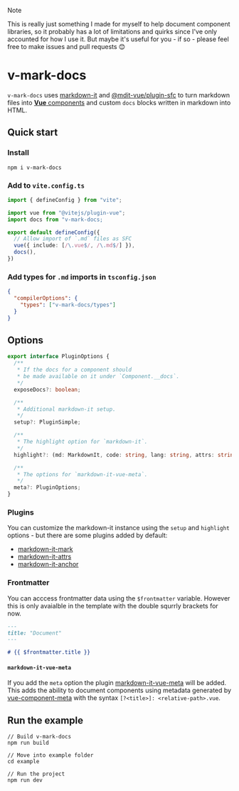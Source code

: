 > [!NOTE]
> This is really just something I made for myself to help document component libraries, so it probably has a lot of limitations and quirks since I've only accounted for how I use it. But maybe it's useful for you - if so - please feel free to make issues and pull requests 😊

# v-mark-docs

`v-mark-docs` uses [markdown-it](https://github.com/markdown-it/markdown-it) and [@mdit-vue/plugin-sfc](https://github.com/mdit-vue/mdit-vue/tree/main/packages/plugin-sfc) to turn markdown files into [**Vue** components](https://vuejs.org/guide/scaling-up/sfc.html) and custom `docs` blocks written in markdown into HTML.

## Quick start

### Install

```
npm i v-mark-docs
```

### Add to `vite.config.ts`

```ts
import { defineConfig } from "vite";

import vue from "@vitejs/plugin-vue";
import docs from "v-mark-docs;

export default defineConfig({
  // Allow import of `.md` files as SFC
  vue({ include: [/\.vue$/, /\.md$/] }),
  docs(),
})
```

### Add types for `.md` imports in `tsconfig.json`

```json
{
  "compilerOptions": {
    "types": ["v-mark-docs/types"]
  }
}
```

## Options

```ts
export interface PluginOptions {
  /**
   * If the docs for a component should
   * be made available on it under `Component.__docs`.
   */
  exposeDocs?: boolean;

  /**
   * Additional markdown-it setup.
   */
  setup?: PluginSimple;

  /**
   * The highlight option for `markdown-it`.
   */
  highlight?: (md: MarkdownIt, code: string, lang: string, attrs: string) => string;

  /**
   * The options for `markdown-it-vue-meta`.
   */
  meta?: PluginOptions;
}
```

### Plugins

You can customize the markdown-it instance using the `setup` and `highlight` options - but there are some plugins added by default:

- [markdown-it-mark](https://github.com/markdown-it/markdown-it-mark)
- [markdown-it-attrs](https://github.com/arve0/markdown-it-attrs)
- [markdown-it-anchor](https://github.com/valeriangalliat/markdown-it-anchor?tab=readme-ov-file#header-link)

### Frontmatter

You can acccess frontmatter data using the `$frontmatter` variable. However this is only avaialble in the template with the double squrrly brackets for now.

```md
---
title: "Document"
---

# {{ $frontmatter.title }}
```

#### `markdown-it-vue-meta`

If you add the `meta` option the plugin [markdown-it-vue-meta](https://github.com/sq11y/markdown-it-vue-meta) will be added. This adds the ability to document components using metadata generated by [vue-component-meta](https://www.npmjs.com/package/vue-component-meta) with the syntax `[?<title>]: <relative-path>.vue`.

## Run the example

```
// Build v-mark-docs
npm run build

// Move into example folder
cd example

// Run the project
npm run dev
```
